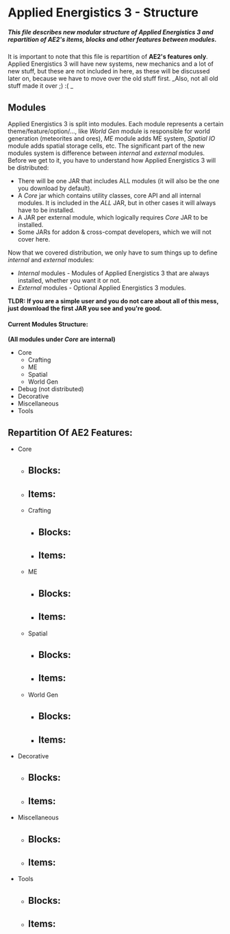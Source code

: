 # Applied Energistics 3 - Structure

##### This file describes new modular structure of Applied Energistics 3 and repartition of AE2's items, blocks and other features between modules.

It is important to note that this file is repartition of **AE2's features only**. Applied Energistics 3 will have new systems, new mechanics and a lot of new stuff, but these are not included in here, as these will be discussed later on, because we have to move over the old stuff first. _Also, not all old stuff made it over ;) :( _

## Modules

Applied Energistics 3 is split into modules. Each module represents a certain theme/feature/option/..., like _World Gen_ module is responsible for world generation (meteorites and ores), _ME_ module adds ME system, _Spatial IO_ module adds spatial storage cells, etc.
The significant part of the new modules system is difference between _internal_ and _external_ modules. Before we get to it, you have to understand how Applied Energistics 3 will be distributed:
- There will be one JAR that includes ALL modules (it will also be the one you download by default).
- A _Core_ jar which contains utility classes, core API and all internal modules. It is included in the _ALL_ JAR, but in other cases it will always have to be installed.
- A JAR per external module, which logically requires _Core_ JAR to be installed.
- Some JARs for addon & cross-compat developers, which we will not cover here.

Now that we covered distribution, we only have to sum things up to define _internal_ and _external_ modules:
- _Internal_ modules - Modules of Applied Energistics 3 that are always installed, whether you want it or not.
- _External_ modules - Optional Applied Energistics 3 modules.

**TLDR: If you are a simple user and you do not care about all of this mess, just download the first JAR you see and you're good.**

#### Current Modules Structure:
**(All modules under _Core_ are internal)**

- Core
  - Crafting
  - ME
  - Spatial
  - World Gen
- Debug (not distributed)
- Decorative
- Miscellaneous
- Tools

## Repartition Of AE2 Features:
- Core
  - Blocks:
    - 
  - Items:
    - 
  - Crafting
    - Blocks:
	  - 
	- Items:
	  - 
  - ME
    - Blocks:
	  - 
	- Items:
	  - 
  - Spatial
    - Blocks:
	  - 
	- Items:
	  - 
  - World Gen
    - Blocks:
	  - 
	- Items:
	  - 
- Decorative
  - Blocks:
    - 
  - Items:
    - 
- Miscellaneous
  - Blocks:
    - 
  - Items:
    - 
- Tools
  - Blocks:
    - 
  - Items:
    - 